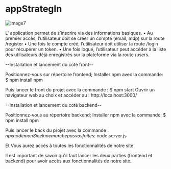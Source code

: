 # appStrategIn
![image](https://user-images.githubusercontent.com/82518647/146827000-9da1b34b-6313-468b-98d9-47f6e02da2d2.png)7

L' application permet de s’inscrire via des informations basiques.
• Au premier accès, l’utilisateur doit se créer un compte (email, mdp) sur la route /register
• Une fois le compte créé, l’utilisateur doit utiliser la route /login pour récupérer un token.
• Une fois logué, l’utilisateur peut accéder à la liste des utilisateurs déjà enregistrés sur la plateforme via la route /users.

--Installation et lancement du coté front--

Positionnez-vous sur répertoire frontend;
Installer npm avec la commande: $ npm install npm

Puis lancer le front du projet avec la commande : $ npm start
Ouvrir un navigateur web au choix et accéder au : http://localhost:3000/

--Installation et lancement du coté backend--

Positionnez-vous au répertoire backend;
Installer npm avec la commande: $ npm install npm

Puis lancer le back du projet avec la commande : $npx nodemon
Si cela ne marche pas vos faites :$ node server.js

Et Vous aurez accès à toutes les fonctionnalités de notre site

Il est important de savoir qu'il faut lancer les deux parties (frontend et backend) pour avoir accès aux fonctionnalités de notre site.
